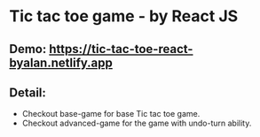 # Tic tac toe game - by React JS
## Demo: https://tic-tac-toe-react-byalan.netlify.app

## Detail:

- Checkout base-game for base Tic tac toe game.
- Checkout advanced-game for the game with undo-turn ability.
